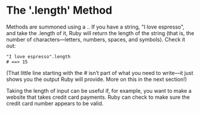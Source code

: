 # The '.length' Method

Methods are summoned using a .. If you have a string, "I love espresso", and take the .length of it, Ruby will return the length of the string (that is, the number of characters—letters, numbers, spaces, and symbols). Check it out:

    "I love espresso".length
    # ==> 15

(That little line starting with the # isn’t part of what you need to write—it just shows you the output Ruby will provide. More on this in the next section!)

Taking the length of input can be useful if, for example, you want to make a website that takes credit card payments. Ruby can check to make sure the credit card number appears to be valid.
